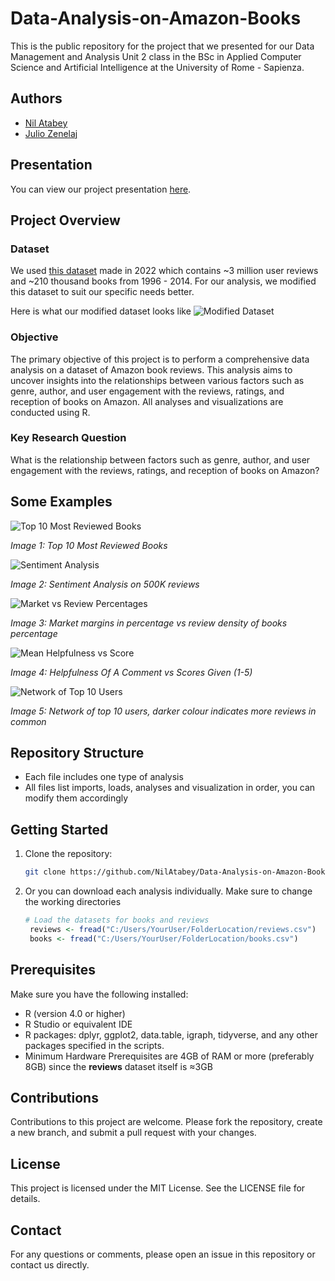 # Data-Analysis-on-Amazon-Books

This is the public repository for the project that we presented for our Data Management and Analysis Unit 2 class in the BSc in Applied Computer Science and Artificial Intelligence at the University of Rome - Sapienza.

## Authors

- [Nil Atabey](https://github.com/NilAtabey)
- [Julio Zenelaj](https://github.com/juve-938383)

## Presentation

You can view our project presentation [here](Presentation/Data%20Analysis%20on%20Amazon%20Books.pdf).

## Project Overview

### Dataset
We used [this dataset](https://www.kaggle.com/datasets/mohamedbakhet/amazon-books-reviews/data) made in 2022 which contains ~3 million user reviews and ~210 thousand books from 1996 - 2014. For our analysis, we modified this dataset to suit our specific needs better.

Here is what our modified dataset looks like
![Modified Dataset](dataset.png)

### Objective
The primary objective of this project is to perform a comprehensive data analysis on a dataset of Amazon book reviews. This analysis aims to uncover insights into the relationships between various factors such as genre, author, and user engagement with the reviews, ratings, and reception of books on Amazon. All analyses and visualizations are conducted using R.

### Key Research Question
What is the relationship between factors such as genre, author, and user engagement with the reviews, ratings, and reception of books on Amazon?

## Some Examples

![Top 10 Most Reviewed Books](Results/top10mostreviewedbooks.png)

*Image 1: Top 10 Most Reviewed Books*

![Sentiment Analysis](Results/Sentiment%20Analysis/SA%20500K.png)

*Image 2: Sentiment Analysis on 500K reviews*

![Market vs Review Percentages](Results/Market%20vs%20Review%20Percentage/marketvsreviewperceent.png)

*Image 3: Market margins in percentage vs review density of books percentage*

![Mean Helpfulness vs Score](Results/HelpfulnessByScore.png)

*Image 4: Helpfulness Of A Comment vs Scores Given (1-5)*

![Network of Top 10 Users](Results/Network/networkoftop10users.png)

*Image 5: Network of top 10 users, darker colour indicates more reviews in common*

## Repository Structure

- Each file includes one type of analysis
- All files list imports, loads, analyses and visualization in order, you can modify them accordingly

## Getting Started

1. Clone the repository:
   ```bash
   git clone https://github.com/NilAtabey/Data-Analysis-on-Amazon-Books.git
2. Or you can download each analysis individually. Make sure to change the working directories
   ```R
   # Load the datasets for books and reviews
    reviews <- fread("C:/Users/YourUser/FolderLocation/reviews.csv")
    books <- fread("C:/Users/YourUser/FolderLocation/books.csv")

## Prerequisites

Make sure you have the following installed:
- R (version 4.0 or higher)
- R Studio or equivalent IDE
- R packages: dplyr, ggplot2, data.table, igraph, tidyverse, and any other packages specified in the scripts.
- Minimum Hardware Prerequisites are 4GB of RAM or more (preferably 8GB) since the **reviews** dataset itself is ≈3GB

## Contributions

Contributions to this project are welcome. Please fork the repository, create a new branch, and submit a pull request with your changes.

## License

This project is licensed under the MIT License. See the LICENSE file for details.

## Contact

For any questions or comments, please open an issue in this repository or contact us directly.
